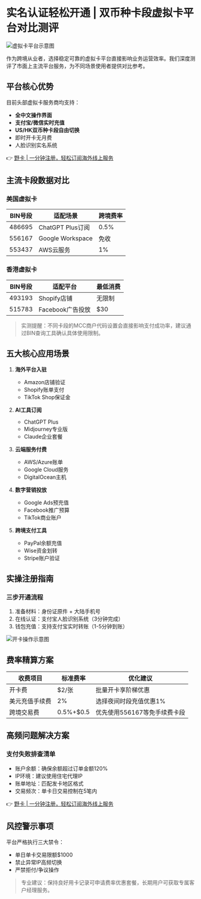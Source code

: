 # 实名认证轻松开通 | 双币种卡段虚拟卡平台对比测评

![虚拟卡平台示意图](https://bbtdd.com/wp-content/uploads/img/18336128086970.webp)

作为跨境从业者，选择稳定可靠的虚拟卡平台直接影响业务运营效率。我们深度测评了市面上主流平台服务，为不同场景使用者提供对比参考。

## 平台核心优势
目前头部虚拟卡服务商均支持：
- **全中文操作界面**
- **支付宝/微信实时充值**
- **US/HK双币种卡段自由切换**
- 即时开卡无月费
- 人脸识别实名系统

👉 [野卡 | 一分钟注册，轻松订阅海外线上服务](https://bbtdd.com/yeka)

## 主流卡段数据对比
### 美国虚拟卡
| BIN号段     | 适配场景               | 跨境费率 |
|-------------|-----------------------|----------|
| 486695      | ChatGPT Plus订阅      | 0.5%     |
| 556167      | Google Workspace      | 免收     |
| 553437      | AWS云服务             | 1%       |

### 香港虚拟卡
| BIN号段     | 适配平台               | 最低消费 |
|-------------|-----------------------|----------|
| 493193      | Shopify店铺           | 无限制   |
| 515783      | Facebook广告投放      | $30      |

> 实测提醒：不同卡段的MCC商户代码设置会直接影响支付成功率，建议通过BIN查询工具确认具体使用限制。

## 五大核心应用场景
1. **海外平台入驻**
   - Amazon店铺验证
   - Shopify账单支付
   - TikTok Shop保证金

2. **AI工具订阅**
   - ChatGPT Plus
   - Midjourney专业版
   - Claude企业套餐

3. **云端服务付费**
   - AWS/Azure账单
   - Google Cloud服务
   - DigitalOcean主机

4. **数字营销投放**
   - Google Ads预充值
   - Facebook推广预算
   - TikTok商业账户

5. **跨境支付工具**
   - PayPal余额充值
   - Wise资金划转
   - Stripe账户验证

## 实操注册指南
### 三步开通流程
1. 准备材料：身份证原件 + 大陆手机号
2. 在线认证：支付宝人脸识别系统（3分钟完成）
3. 钱包充值：支持支付宝实时转账（1-5分钟到账）

![开卡操作示意图](https://bbtdd.com/wp-content/uploads/img/19545177.webp)

## 费率精算方案
| 收费项目       | 标准费率 | 优化建议                  |
|----------------|----------|--------------------------|
| 开卡费         | $2/张    | 批量开卡享阶梯优惠        |
| 美元充值手续费 | 2%       | 选择夜间时段充值优惠1%    |
| 跨境交易费     | 0.5%+$0.5| 优先使用556167等免手续费卡段|

## 高频问题解决方案
### 支付失败排查清单
- 账户余额：确保余额超过订单金额120%
- IP环境：建议使用住宅代理IP
- 账单地址：匹配发卡地区格式
- 交易频次：单卡日交易控制在5笔内

👉 [野卡 | 一分钟注册，轻松订阅海外线上服务](https://bbtdd.com/yeka)

## 风控警示事项
平台严格执行三大禁令：
- 单日单卡交易限额$1000
- 禁止异常IP高频切换
- 严禁拒付/争议操作

> 专业建议：保持良好用卡记录可申请费率优惠套餐，长期用户可获取专属客户经理服务。